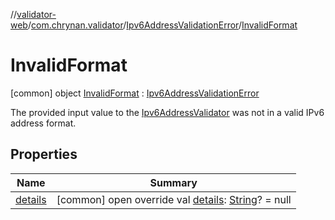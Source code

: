 //[validator-web](../../../../index.md)/[com.chrynan.validator](../../index.md)/[Ipv6AddressValidationError](../index.md)/[InvalidFormat](index.md)



# InvalidFormat  
 [common] object [InvalidFormat](index.md) : [Ipv6AddressValidationError](../index.md)

The provided input value to the [Ipv6AddressValidator](../../-ipv6-address-validator/index.md) was not in a valid IPv6 address format.

   


## Properties  
  
|  Name |  Summary | 
|---|---|
| <a name="com.chrynan.validator/Ipv6AddressValidationError.InvalidFormat/details/#/PointingToDeclaration/"></a>[details](index.md#%5Bcom.chrynan.validator%2FIpv6AddressValidationError.InvalidFormat%2Fdetails%2F%23%2FPointingToDeclaration%2F%5D%2FProperties%2F164174828)| <a name="com.chrynan.validator/Ipv6AddressValidationError.InvalidFormat/details/#/PointingToDeclaration/"></a> [common] open override val [details](index.md#%5Bcom.chrynan.validator%2FIpv6AddressValidationError.InvalidFormat%2Fdetails%2F%23%2FPointingToDeclaration%2F%5D%2FProperties%2F164174828): [String](https://kotlinlang.org/api/latest/jvm/stdlib/kotlin/-string/index.html)? = null   <br>|

